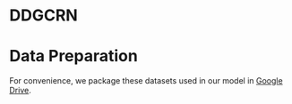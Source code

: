 # DDGCRN

# Data Preparation

For convenience, we package these datasets used in our model in [Google Drive](https://drive.google.com/file/d/1iN6X0KPrp78BazwtoS89s5a5UUSdvtlC/view?usp=sharing).
